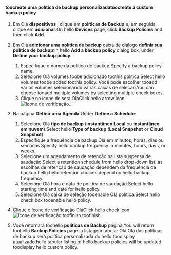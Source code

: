 <!--author=SharS last changed: 11/04/15-->


#### <a name="toocreate-a-custom-backup-policy"></a><span data-ttu-id="2c2a2-101">toocreate uma política de backup personalizada</span><span class="sxs-lookup"><span data-stu-id="2c2a2-101">toocreate a custom backup policy</span></span>
1. <span data-ttu-id="2c2a2-102">Em Olá **dispositivos** , clique em **políticas de Backup** e, em seguida, clique em **adicionar**.</span><span class="sxs-lookup"><span data-stu-id="2c2a2-102">On hello **Devices** page, click **Backup Policies** and then click **Add**.</span></span>
2. <span data-ttu-id="2c2a2-103">Em Olá **adicionar uma política de backup** caixa de diálogo **definir sua política de backup**:</span><span class="sxs-lookup"><span data-stu-id="2c2a2-103">In hello **Add a backup policy** dialog box, under **Define your backup policy**:</span></span>
   
   1. <span data-ttu-id="2c2a2-104">Especifique o nome da política de backup.</span><span class="sxs-lookup"><span data-stu-id="2c2a2-104">Specify a backup policy name.</span></span>
   2. <span data-ttu-id="2c2a2-105">Selecione Olá volumes toobe adicionado toothis política.</span><span class="sxs-lookup"><span data-stu-id="2c2a2-105">Select hello volumes toobe added toothis policy.</span></span> <span data-ttu-id="2c2a2-106">Você pode escolher tooadd vários volumes selecionando várias caixas de seleção.</span><span class="sxs-lookup"><span data-stu-id="2c2a2-106">You can choose tooadd multiple volumes by selecting multiple check boxes.</span></span>
   3. <span data-ttu-id="2c2a2-107">Clique no ícone de seta Olá</span><span class="sxs-lookup"><span data-stu-id="2c2a2-107">Click hello arrow icon</span></span> ![ícone de verificação](./media/storsimple-create-custom-backup-policy-u2/HCS_ArrowIcon-include.png)<span data-ttu-id="2c2a2-109">.</span><span class="sxs-lookup"><span data-stu-id="2c2a2-109">.</span></span>
3. <span data-ttu-id="2c2a2-110">Na página **Definir uma Agenda**:</span><span class="sxs-lookup"><span data-stu-id="2c2a2-110">Under **Define a Schedule**:</span></span>
   
   1. <span data-ttu-id="2c2a2-111">Selecione Olá **tipo de backup** (**instantâneo Local** ou **instantâneo em nuvem**).</span><span class="sxs-lookup"><span data-stu-id="2c2a2-111">Select hello **Type of backup** (**Local Snapshot** or **Cloud Snapshot**).</span></span>
   2. <span data-ttu-id="2c2a2-112">Especifique a frequência de backup Olá em minutos, horas, dias ou semanas.</span><span class="sxs-lookup"><span data-stu-id="2c2a2-112">Specify hello backup frequency in minutes, hours, days, or weeks.</span></span>
   3. <span data-ttu-id="2c2a2-113">Selecione um agendamento de retenção na lista suspensa de saudação.</span><span class="sxs-lookup"><span data-stu-id="2c2a2-113">Select a retention schedule from hello drop-down list.</span></span> <span data-ttu-id="2c2a2-114">as escolhas de retenção de saudação dependem da frequência de backup hello.</span><span class="sxs-lookup"><span data-stu-id="2c2a2-114">hello retention choices depend on hello backup frequency.</span></span> 
   4. <span data-ttu-id="2c2a2-115">Selecione Olá hora e data de política de saudação.</span><span class="sxs-lookup"><span data-stu-id="2c2a2-115">Select hello starting time and date for hello policy.</span></span>
   5. <span data-ttu-id="2c2a2-116">Selecione Olá caixa de seleção tooenable Olá política.</span><span class="sxs-lookup"><span data-stu-id="2c2a2-116">Select hello check box tooenable hello policy.</span></span>
4. <span data-ttu-id="2c2a2-117">Clique o ícone de verificação Olá</span><span class="sxs-lookup"><span data-stu-id="2c2a2-117">Click hello check icon</span></span> ![ícone de verificação](./media/storsimple-add-backup-policy-u2/HCS_CheckIcon-include.png) <span data-ttu-id="2c2a2-119">toofinish.</span><span class="sxs-lookup"><span data-stu-id="2c2a2-119">toofinish.</span></span>
5. <span data-ttu-id="2c2a2-120">Você retornará toohello **políticas de Backup** página.</span><span class="sxs-lookup"><span data-stu-id="2c2a2-120">You will return toohello **Backup Policies** page.</span></span> <span data-ttu-id="2c2a2-121">a listagem tabular Olá Olá das políticas de backup será política personalizada do hello toodisplay atualizado.</span><span class="sxs-lookup"><span data-stu-id="2c2a2-121">hello tabular listing of hello backup policies will be updated toodisplay hello custom policy.</span></span>

